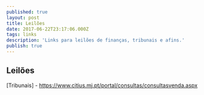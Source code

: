 ```yaml
---
published: true
layout: post
title: Leilões
date: 2017-06-22T23:17:06.000Z
tags: links
description: 'Links para leilões de finanças, tribunais e afins.'
publish: true
---
```

## Leilões

[Tribunais] - https://www.citius.mj.pt/portal/consultas/consultasvenda.aspx

